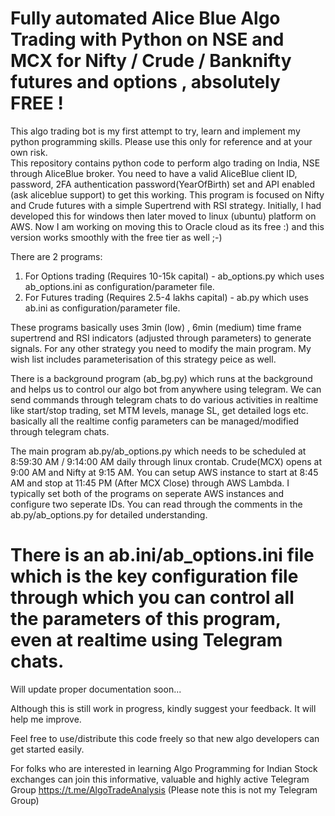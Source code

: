 # Fully automated Alice Blue Algo Trading with Python on NSE and MCX for Nifty / Crude / Banknifty futures and options , absolutely FREE !
This algo trading bot is my first attempt to try, learn and implement my python programming skills. Please use this only for reference and at your own risk.  
This repository contains python code to perform algo trading on India, NSE through AliceBlue broker. 
You need to have a valid AliceBlue client ID, password, 2FA authentication password(YearOfBirth) set and API enabled (ask aliceblue support) to get this working.
This program is focused on Nifty and Crude futures with a simple Supertrend with RSI strategy.
Initially, I had developed this for windows then later moved to linux (ubuntu) platform on AWS. Now I am working on moving this to Oracle cloud as its free :) and this version works smoothly with the free tier as well ;-) 

There are 2 programs: 
1. For Options trading (Requires 10-15k capital) - ab_options.py which uses ab_options.ini as configuration/parameter file.
2. For Futures trading (Requires 2.5-4 lakhs capital) - ab.py which uses ab.ini as configuration/parameter file.

These programs basically uses 3min (low) , 6min (medium) time frame supertrend and RSI indicators (adjusted through parameters) to generate signals. For any other strategy you need to modify the main program. My wish list includes parameterisation of this strategy peice as well. 

There is a background program (ab_bg.py) which runs at the background and helps us to control our algo bot from anywhere using telegram. 
We can send commands through telegram chats to do various activities in realtime like start/stop trading, set MTM levels, manage SL, get detailed logs etc. 
basically all the realtime config parameters can be managed/modified through telegram chats.    

The main program ab.py/ab_options.py which needs to be scheduled at 8:59:30 AM / 9:14:00 AM daily through linux crontab. 
Crude(MCX) opens at 9:00 AM and Nifty at 9:15 AM.
You can setup AWS instance to start at 8:45 AM and stop at 11:45 PM (After MCX Close) through AWS Lambda. 
I typically set both of the programs on seperate AWS instances and configure two seperate IDs. 
You can read through the comments in the ab.py/ab_options.py for detailed understanding. 
# There is an ab.ini/ab_options.ini file which is the key configuration file through which you can control all the parameters of this program, even at realtime using Telegram chats. 
Will update proper documentation soon...

Although this is still work in progress, kindly suggest your feedback. It will help me improve.

Feel free to use/distribute this code freely so that new algo developers can get started easily.  

For folks who are interested in learning Algo Programming for Indian Stock exchanges can join this informative, valuable and highly active Telegram Group
https://t.me/AlgoTradeAnalysis
(Please note this is not my Telegram Group)

